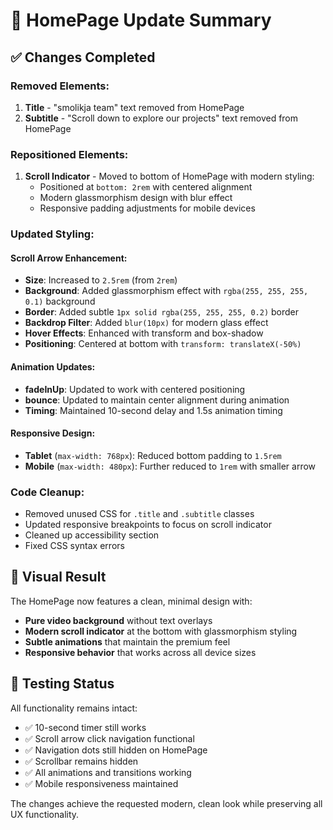 # 🎯 HomePage Update Summary

## ✅ Changes Completed

### **Removed Elements:**
1. **Title** - "smolikja team" text removed from HomePage
2. **Subtitle** - "Scroll down to explore our projects" text removed from HomePage

### **Repositioned Elements:**
1. **Scroll Indicator** - Moved to bottom of HomePage with modern styling:
   - Positioned at `bottom: 2rem` with centered alignment
   - Modern glassmorphism design with blur effect
   - Responsive padding adjustments for mobile devices

### **Updated Styling:**

#### **Scroll Arrow Enhancement:**
- **Size**: Increased to `2.5rem` (from `2rem`)
- **Background**: Added glassmorphism effect with `rgba(255, 255, 255, 0.1)` background
- **Border**: Added subtle `1px solid rgba(255, 255, 255, 0.2)` border
- **Backdrop Filter**: Added `blur(10px)` for modern glass effect
- **Hover Effects**: Enhanced with transform and box-shadow
- **Positioning**: Centered at bottom with `transform: translateX(-50%)`

#### **Animation Updates:**
- **fadeInUp**: Updated to work with centered positioning
- **bounce**: Updated to maintain center alignment during animation
- **Timing**: Maintained 10-second delay and 1.5s animation timing

#### **Responsive Design:**
- **Tablet** (`max-width: 768px`): Reduced bottom padding to `1.5rem`
- **Mobile** (`max-width: 480px`): Further reduced to `1rem` with smaller arrow

### **Code Cleanup:**
- Removed unused CSS for `.title` and `.subtitle` classes
- Updated responsive breakpoints to focus on scroll indicator
- Cleaned up accessibility section
- Fixed CSS syntax errors

## 🎨 Visual Result

The HomePage now features a clean, minimal design with:
- **Pure video background** without text overlays
- **Modern scroll indicator** at the bottom with glassmorphism styling
- **Subtle animations** that maintain the premium feel
- **Responsive behavior** that works across all device sizes

## 🧪 Testing Status

All functionality remains intact:
- ✅ 10-second timer still works
- ✅ Scroll arrow click navigation functional
- ✅ Navigation dots still hidden on HomePage
- ✅ Scrollbar remains hidden
- ✅ All animations and transitions working
- ✅ Mobile responsiveness maintained

The changes achieve the requested modern, clean look while preserving all UX functionality.
